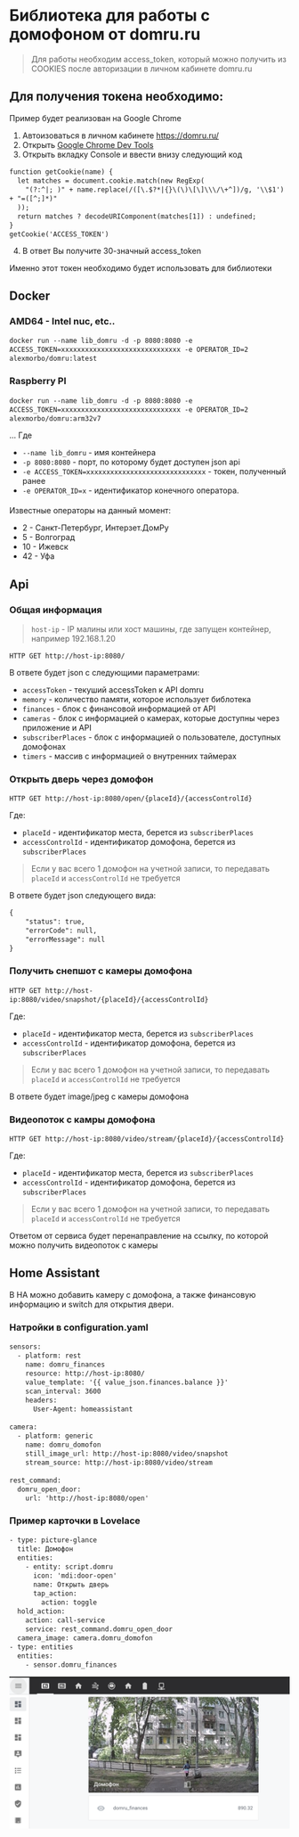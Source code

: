 # Библиотека для работы с домофоном от domru.ru

> Для работы необходим access_token, который можно получить из COOKIES после авторизации в личном кабинете domru.ru

## Для получения токена необходимо:
Пример будет реализован на Google Chrome
1. Автоизоваться в личном кабинете https://domru.ru/
2. Открыть [Google Chrome Dev Tools](https://developers.google.com/web/tools/chrome-devtools/open)
3. Открыть вкладку Console и ввести внизу следующий код
```
function getCookie(name) {
  let matches = document.cookie.match(new RegExp(
    "(?:^|; )" + name.replace(/([\.$?*|{}\(\)\[\]\\\/\+^])/g, '\\$1') + "=([^;]*)"
  ));
  return matches ? decodeURIComponent(matches[1]) : undefined;
}
getCookie('ACCESS_TOKEN')
```
4. В ответ Вы получите 30-значный access_token

Именно этот токен необходимо будет использовать для библиотеки

## Docker

### AMD64 - Intel nuc, etc..
```
docker run --name lib_domru -d -p 8080:8080 -e ACCESS_TOKEN=xxxxxxxxxxxxxxxxxxxxxxxxxxxxxx -e OPERATOR_ID=2 alexmorbo/domru:latest
```

### Raspberry PI
```
docker run --name lib_domru -d -p 8080:8080 -e ACCESS_TOKEN=xxxxxxxxxxxxxxxxxxxxxxxxxxxxxx -e OPERATOR_ID=2 alexmorbo/domru:arm32v7
```

... Где
- `--name lib_domru` - имя контейнера
- `-p 8080:8080` - порт, по которому будет доступен json api
- `-e ACCESS_TOKEN=xxxxxxxxxxxxxxxxxxxxxxxxxxxxxx` - токен, полученный ранее
- `-e OPERATOR_ID=x` - идентификатор конечного оператора.

####
Известные операторы на данный момент:
- 2 - Санкт-Петербург, Интерзет.ДомРу
- 5 - Волгоград
- 10 - Ижевск
- 42 - Уфа

## Api

### Общая информация

> `host-ip` - IP малины или хост машины, где запущен контейнер, например 192.168.1.20 

```
HTTP GET http://host-ip:8080/
```
В ответе будет json с следующими параметрами:
- `accessToken` - текуший accessToken к API domru
- `memory` - количество памяти, которое использует библотека
- `finances` - блок с финансовой информацией от API
- `cameras` - блок с информацией о камерах, которые доступны через приложение и API
- `subscriberPlaces` - блок с информацией о пользователе, доступных домофонах
- `timers` - массив с информацией о внутренних таймерах

### Открыть дверь через домофон
```
HTTP GET http://host-ip:8080/open/{placeId}/{accessControlId}
```
Где:
- `placeId` - идентификатор места, берется из `subscriberPlaces`
- `accessControlId` - идентификатор домофона, берется из `subscriberPlaces`
> Если у вас всего 1 домофон на учетной записи, то передавать `placeId` и `accessControlId` не требуется 

В ответе будет json следующего вида:
```
{
    "status": true,
    "errorCode": null,
    "errorMessage": null
}
```

### Получить снепшот с камеры домофона
```
HTTP GET http://host-ip:8080/video/snapshot/{placeId}/{accessControlId}
```
Где:
- `placeId` - идентификатор места, берется из `subscriberPlaces`
- `accessControlId` - идентификатор домофона, берется из `subscriberPlaces`
> Если у вас всего 1 домофон на учетной записи, то передавать `placeId` и `accessControlId` не требуется 

В ответе будет image/jpeg с камеры домофона

### Видеопоток с камры домофона
```
HTTP GET http://host-ip:8080/video/stream/{placeId}/{accessControlId}
```
Где:
- `placeId` - идентификатор места, берется из `subscriberPlaces`
- `accessControlId` - идентификатор домофона, берется из `subscriberPlaces`
> Если у вас всего 1 домофон на учетной записи, то передавать `placeId` и `accessControlId` не требуется 

Ответом от сервиса будет перенаправление на ссылку, по которой можно получить видеопоток с камеры


## Home Assistant
В HA можно добавить камеру с домофона, а также финансовую информацию и switch для открытия двери.

### Натройки в configuration.yaml
```
sensors:
  - platform: rest
    name: domru_finances
    resource: http://host-ip:8080/
    value_template: '{{ value_json.finances.balance }}'
    scan_interval: 3600
    headers:
      User-Agent: homeassistant

camera:
  - platform: generic
    name: domru_domofon
    still_image_url: http://host-ip:8080/video/snapshot
    stream_source: http://host-ip:8080/video/stream

rest_command:
  domru_open_door:
    url: 'http://host-ip:8080/open'
```

### Пример карточки в Lovelace
```
- type: picture-glance
  title: Домофон
  entities:
    - entity: script.domru
      icon: 'mdi:door-open'
      name: Открыть дверь
      tap_action:
        action: toggle
  hold_action:
    action: call-service
    service: rest_command.domru_open_door
  camera_image: camera.domru_domofon
- type: entities
  entities:
    - sensor.domru_finances
```

![Lovelace](lovelace.png)

